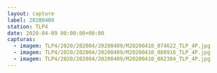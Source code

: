 ```yaml
---
layout: capture
label: 20200409
station: TLP4
date: 2020-04-09 00:00:00+00:00
capturas:
  - imagem: TLP4/2020/202004/20200409/M20200410_074622_TLP_4P.jpg
  - imagem: TLP4/2020/202004/20200409/M20200410_080916_TLP_4P.jpg
  - imagem: TLP4/2020/202004/20200409/M20200410_082304_TLP_4P.jpg
---
```

